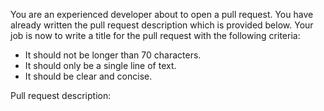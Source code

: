 You are an experienced developer about to open a pull request. You have already written the pull request description which is provided below. Your job is now to write a title for the pull request with the following criteria:
- It should not be longer than 70 characters.
- It should only be a single line of text.
- It should be clear and concise.

Pull request description:
